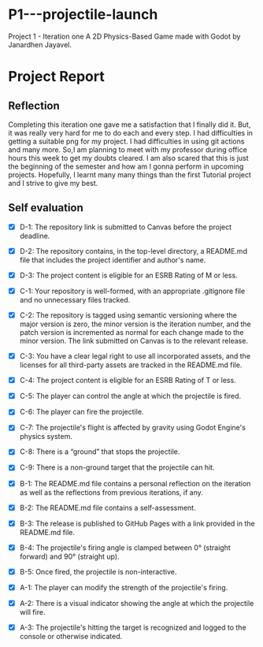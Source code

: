 # P1---projectile-launch
Project 1 - Iteration one
A 2D Physics-Based Game made with Godot by Janardhen Jayavel.

# Project Report
## Reflection
Completing this iteration one gave me a satisfaction that I finally did it. But, it was really very hard for me to do each and every step. I had difficulties in getting a suitable png for my project. I had difficulties in using git actions and many more. So,I am planning to meet with my professor during office hours this week to get my doubts cleared. I am also scared that this is just the beginning of the semester and how am I gonna perform in upcoming projects. Hopefully, I learnt many many things than the first Tutorial project and I strive to give my best. 

## Self evaluation
- [x] D-1: The repository link is submitted to Canvas before the project deadline.

- [x] D-2: The repository contains, in the top-level directory, a README.md file that includes the project identifier and author's name.

 - [x] D-3: The project content is eligible for an ESRB Rating of M or less.
 
 - [x] C-1: Your repository is well-formed, with an appropriate .gitignore file and no unnecessary files tracked.
 
- [x] C-2: The repository is tagged using semantic versioning where the major version is zero, the minor version is the iteration number, and the patch version is incremented as normal for each change made to the minor version. The link submitted on Canvas is to the relevant release.

- [x] C-3: You have a clear legal right to use all incorporated assets, and the licenses for all third-party assets are tracked in the README.md file.

 - [x] C-4: The project content is eligible for an ESRB Rating of T or less.
 
- [x] C-5: The player can control the angle at which the projectile is fired.

- [x] C-6: The player can fire the projectile.

- [x] C-7: The projectile's flight is affected by gravity using Godot Engine's physics system.

- [x] C-8: There is a “ground” that stops the projectile.

 - [x] C-9: There is a non-ground target that the projectile can hit.
 
- [x] B-1: The README.md file contains a personal reflection on the iteration as well as the reflections from previous iterations, if any.

- [x] B-2: The README.md file contains a self-assessment.

- [x] B-3: The release is published to GitHub Pages with a link provided in the README.md file.

- [x] B-4: The projectile's firing angle is clamped between 0° (straight forward) and 90° (straight up).

- [x] B-5: Once fired, the projectile is non-interactive.

- [x] A-1: The player can modify the strength of the projectile's firing.

- [x] A-2: There is a visual indicator showing the angle at which the projectile will fire.

 - [x] A-3: The projectile's hitting the target is recognized and logged to the console or otherwise indicated.
